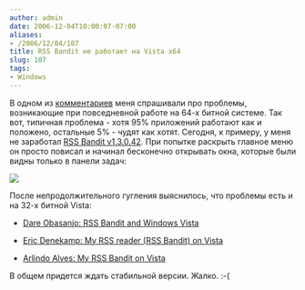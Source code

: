 ```yaml
---
author: admin
date: 2006-12-04T10:00:07-07:00
aliases:
- /2006/12/04/107
title: RSS Bandit не работает на Vista x64
slug: 107
tags:
- Windows
---
```


В одном из [комментариев](http://blog.not-a-kernel-guy.com/2006/08/15/33#comment-37) меня спрашивали про проблемы, возникающие при повседневной работе на 64-х битной системе. Так вот, типичная проблема - хотя 95% приложений работают как и положено, остальные 5% - чудят как хотят. Сегодня, к примеру, у меня не заработал [RSS Bandit v1.3.0.42](http://www.rssbandit.org/). При попытке раскрыть главное меню он просто повисал и начинал бесконечно открывать окна, которые были видны только в панели задач:

![](/2006/12/rssbandit.png)

После непродолжительного гугления выяснилось, что проблемы есть и на 32-х битной Vista:

  * [Dare Obasanjo: RSS Bandit and Windows Vista](http://www.25hoursaday.com/weblog/PermaLink.aspx?guid=29141fb4-efb0-4ae2-aba6-59ae2096feee)

  * [Eric Denekamp: My RSS reader (RSS Bandit) on Vista](http://blogs.infosupport.com/ericd/archive/2006/07/27/My-RSS-reader-_2800_RSS-Bandit_2900_-on-Vista.aspx)

  * [Arlindo Alves: My RSS Bandit on Vista](http://blogs.technet.com/aralves/archive/2006/08/23/449083.aspx)

В общем придется ждать стабильной версии. Жалко. :-(
